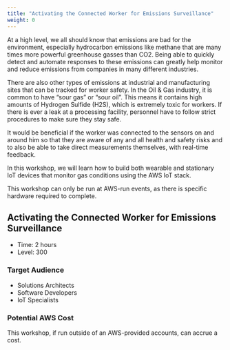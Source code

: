 ```yaml
---
title: "Activating the Connected Worker for Emissions Surveillance"
weight: 0
---
```


At a high level, we all should know that emissions are bad for the environment, especially hydrocarbon emissions like methane that are many times more powerful greenhouse gasses than CO2.  Being able to quickly detect and automate responses to these emissions can greatly help monitor and reduce emissions from companies in many different industries.

There are also other types of emissions at industrial and manufacturing sites that can be tracked for worker safety.  In the Oil & Gas industry, it is common to have “sour gas” or “sour oil”.  This means it contains high amounts of Hydrogen Sulfide (H2S), which is extremely toxic for workers. If there is ever a leak at a processing facility, personnel have to follow strict procedures to make sure they stay safe.  

It would be beneficial if the worker was connected to the sensors on and around him so that they are aware of any and all health and safety risks and to also be able to take direct measurements themselves, with real-time feedback.

In this workshop, we will learn how to build both wearable and stationary IoT devices that monitor gas conditions using the AWS IoT stack.

This workshop can only be run at AWS-run events, as there is specific hardware required to complete.

## Activating the Connected Worker for Emissions Surveillance
- Time: 2 hours
- Level: 300

### Target Audience
- Solutions Architects
- Software Developers
- IoT Specialists

### Potential AWS Cost
This workshop, if run outside of an AWS-provided accounts, can accrue a cost.

